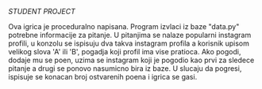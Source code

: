 *STUDENT PROJECT*

Ova igrica je proceduralno napisana. Program izvlaci iz baze "data.py" potrebne informacije za pitanje. U pitanjima se nalaze popularni instagram profili, u konzolu se 
ispisuju dva takva instagram profila a korisnik upisom velikog slova 'A' ili 'B', pogadja koji profil ima vise pratioca. Ako pogodi, dodaje mu se poen, uzima se instagram 
koji je pogodio kao prvi za sledece pitanje a drugi se ponovo nasumicno bira iz baze. U slucaju da pogresi, ispisuje se konacan broj ostvarenih poena i igrica se gasi.
